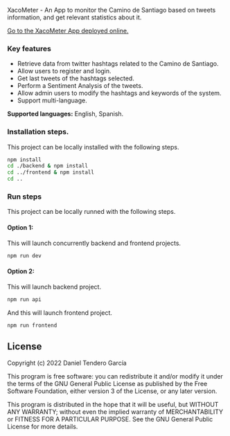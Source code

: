 

XacoMeter - An App to monitor the Camino de Santiago based on tweets information, and get relevant statistics about it.  

<a href="https://xacometerfront.herokuapp.com/">
 
  Go to the XacoMeter App deployed online.
</a>

### Key features

- Retrieve data from twitter hashtags related to the Camino de Santiago.
- Allow users to register and login.
- Get last tweets of the hashtags selected.
- Perform a Sentiment Analysis of the tweets.
- Allow admin users to modify the hashtags and keywords of the system.
- Support multi-language.


**Supported languages:** English, Spanish.

### Installation steps.
This project can be locally installed with the following steps.
```bash
npm install
cd ./backend & npm install
cd ../frontend & npm install
cd ..

```
### Run steps
This project can be locally runned with the following steps.

#### Option 1:
This will launch concurrently backend and frontend projects.

```bash
npm run dev
```

#### Option 2:
This will launch backend project.
```bash
npm run api
```

And this will launch frontend project.
```
npm run frontend
```

## License

Copyright (c) 2022 Daniel Tendero García

This program is free software: you can redistribute it and/or modify
it under the terms of the GNU General Public License as published by
the Free Software Foundation, either version 3 of the License, or
any later version.

This program is distributed in the hope that it will be useful,
but WITHOUT ANY WARRANTY; without even the implied warranty of
MERCHANTABILITY or FITNESS FOR A PARTICULAR PURPOSE. See the
GNU General Public License for more details.
